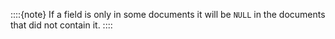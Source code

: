 
::::{note}
If a field is only in some documents it will be `NULL` in the documents that did not contain it.
::::


